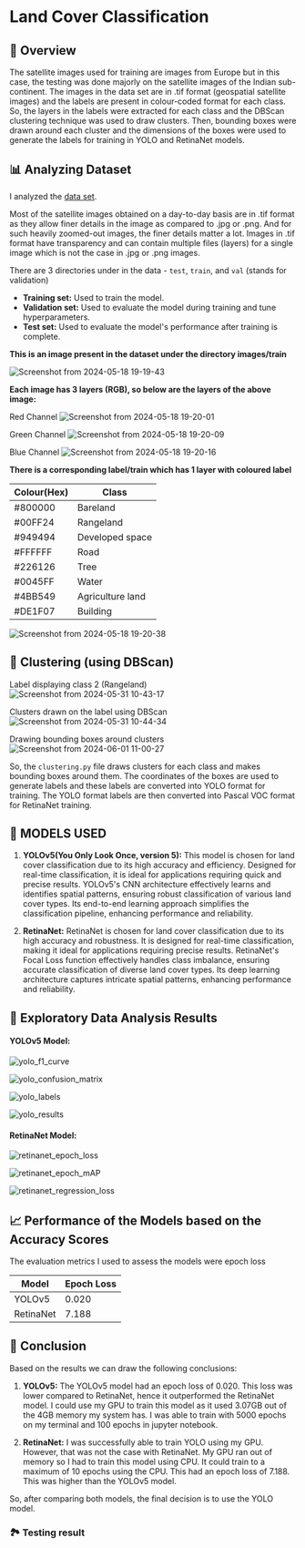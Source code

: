 # Land Cover Classification

## 📝 Overview

The satellite images used for training are images from Europe but in this case, the testing was done majorly on the satellite images of the Indian sub-continent. 
The images in the data set are in .tif format (geospatial satellite images) and the labels are present in colour-coded format for each class.
So, the layers in the labels were extracted for each class and the DBScan clustering technique was used to draw clusters. Then, bounding boxes were drawn around each cluster and the dimensions of the boxes were used to generate the labels for training in YOLO and RetinaNet models.

## 📊 Analyzing Dataset

I analyzed the [data set](https://www.kaggle.com/datasets/aletbm/global-land-cover-mapping-openearthmap).

Most of the satellite images obtained on a day-to-day basis are in .tif format as they allow finer details in the image as compared to .jpg or .png. And for such heavily zoomed-out images, the finer details matter a lot. Images in .tif format have transparency and can contain multiple files (layers) for a single image which is not the case in .jpg or .png images.

There are 3 directories under in the data - `test`, `train`, and `val` (stands for validation)
- **Training set:** Used to train the model.
- **Validation set:** Used to evaluate the model during training and tune hyperparameters.
- **Test set:** Used to evaluate the model's performance after training is complete.

**This is an image present in the dataset under the directory images/train**

![Screenshot from 2024-05-18 19-19-43](https://github.com/ArismitaM/Zense-Project/blob/main/images/p1%20(1).png)

**Each image has 3 layers (RGB), so below are the layers of the above image:**

Red Channel
![Screenshot from 2024-05-18 19-20-01](https://github.com/ArismitaM/Zense-Project/blob/main/images/p2%20(1).png)

Green Channel
![Screenshot from 2024-05-18 19-20-09](https://github.com/ArismitaM/Zense-Project/blob/main/images/p3%20(1).png)

Blue Channel
![Screenshot from 2024-05-18 19-20-16](https://github.com/ArismitaM/Zense-Project/blob/main/images/p4%20(1).png)

**There is a corresponding label/train which has 1 layer with coloured label**

Colour(Hex)  | Class|
-------------|----------|
#800000	     |	Bareland |
#00FF24	     |	Rangeland |
#949494	     |	Developed space |
#FFFFFF	     |	Road |
#226126	     |	Tree |
#0045FF	     |	Water |
#4BB549	     |	Agriculture land |
#DE1F07	     |	Building |

![Screenshot from 2024-05-18 19-20-38](https://github.com/ArismitaM/Zense-Project/blob/main/images/p5%20(1).png)

## 🧵 Clustering (using DBScan)

Label displaying class 2 (Rangeland)
![Screenshot from 2024-05-31 10-43-17](https://github.com/ArismitaM/Zense-Project/blob/main/images/p6%20(1).png)

Clusters drawn on the label using DBScan
![Screenshot from 2024-05-31 10-44-34](https://github.com/ArismitaM/Zense-Project/blob/main/images/p7%20(1).png)

Drawing bounding boxes around clusters
![Screenshot from 2024-06-01 11-00-27](https://github.com/ArismitaM/Zense-Project/blob/main/images/p8%20(1).png)

So, the `clustering.py` file draws clusters for each class and makes bounding boxes around them. The coordinates of the boxes are used to generate labels and these labels are converted into YOLO format for training.
The YOLO format labels are then converted into Pascal VOC format for RetinaNet training.

## 🚀 MODELS USED

 1.  **YOLOv5(You Only Look Once, version 5):** This model is chosen for land cover classification due to its high accuracy and efficiency. Designed for real-time classification, it is ideal for applications requiring quick and precise results. YOLOv5's CNN architecture effectively learns and identifies spatial patterns, ensuring robust classification of various land cover types. Its end-to-end learning approach simplifies the classification pipeline, enhancing performance and reliability.

 2. **RetinaNet:** RetinaNet is chosen for land cover classification due to its high accuracy and robustness. It is designed for real-time classification, making it ideal for applications requiring precise results. RetinaNet's Focal Loss function effectively handles class imbalance, ensuring accurate classification of diverse land cover types. Its deep learning architecture captures intricate spatial patterns, enhancing performance and reliability.

## 🧮  Exploratory Data Analysis Results

#### YOLOv5 Model:

![yolo_f1_curve](https://github.com/ArismitaM/DL-Simplified/blob/main/Global%20Land%20Cover%20Mapping%20using%20Image%20Processing/Images/yolo_F1_curve.png)

![yolo_confusion_matrix](https://github.com/ArismitaM/DL-Simplified/blob/main/Global%20Land%20Cover%20Mapping%20using%20Image%20Processing/Images/yolo_confusion_matrix.png)

![yolo_labels](https://github.com/ArismitaM/DL-Simplified/blob/main/Global%20Land%20Cover%20Mapping%20using%20Image%20Processing/Images/yolo_labels.jpg)

![yolo_results](https://github.com/ArismitaM/DL-Simplified/blob/main/Global%20Land%20Cover%20Mapping%20using%20Image%20Processing/Images/yolo_results.png)

#### RetinaNet Model:

![retinanet_epoch_loss](https://github.com/ArismitaM/DL-Simplified/blob/main/Global%20Land%20Cover%20Mapping%20using%20Image%20Processing/Images/retinanet_epoch_loss.png)

![retinanet_epoch_mAP](https://github.com/ArismitaM/DL-Simplified/blob/main/Global%20Land%20Cover%20Mapping%20using%20Image%20Processing/Images/retinanet_epoch_mAP.png)

![retinanet_regression_loss](https://github.com/ArismitaM/DL-Simplified/blob/main/Global%20Land%20Cover%20Mapping%20using%20Image%20Processing/Images/retinanet_regression_loss.png)

## 📈 Performance of the Models based on the Accuracy Scores
The evaluation metrics I used to assess the models were epoch loss

| Model      | Epoch Loss |
|------------|----------|
| YOLOv5    | 0.020     |
| RetinaNet    | 7.188 |

## 📢 Conclusion
Based on the results we can draw the following conclusions:
1. **YOLOv5:** The YOLOv5 model had an epoch loss of 0.020. This loss was lower compared to RetinaNet, hence it outperformed the RetinaNet model. I could use my GPU to train this model as it used 3.07GB out of the 4GB memory my system has. I was able to train with 5000 epochs on my terminal and 100 epochs in jupyter notebook.

2. **RetinaNet:** I was successfully able to train YOLO using my GPU. However, that was not the case with RetinaNet. My GPU ran out of memory so I had to train this model using CPU. It could train to a maximum of 10 epochs using the CPU. This had an epoch loss of 7.188. This was higher than the YOLOv5 model.

So, after comparing both models, the final decision is to use the YOLO model.

### 🏞️ Testing result
